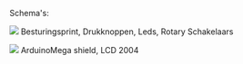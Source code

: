 
Schema's:

<p><a href="https://github.com/costonisp/Meetzender/blob/master/documentation/besturing_print/Besturingsprint.jpg"><img src="https://github.com/costonisp/Meetzender/blob/master/documentation/besturing_print/BesturingsprintTN.jpg" ></a>
Besturingsprint, Drukknoppen, Leds, Rotary Schakelaars</p>

<p><a href="https://github.com/costonisp/Meetzender/blob/master/documentation/besturing_print/Display-ArduinoMega.jpg"><img src="https://github.com/costonisp/Meetzender/blob/master/documentation/besturing_print/Display-ArduinoMegaTN.jpg"></a>
ArduinoMega shield, LCD 2004 </p>
